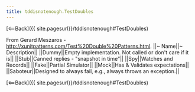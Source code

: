 ```yaml
---
title: tddisnotenough.TestDoubles
---
```

[<==Back]({{ site.pagesurl}}/tddisnotenough#TestDoubles)

From Gerard Meszaros - <http://xunitpatterns.com/Test%20Double%20Patterns.html>.
||~ Name||~ Description||
||Dummy||Empty implementation. Not called or don't care if it is||
||Stub||Canned replies - "snapshot in time"||
||Spy||Watches and Records||
||Fake||Partial Simulator||
||Mock||Has & Validates expectations||
||Saboteur||Designed to always fail, e.g., always throws an exception.||

[<==Back]({{ site.pagesurl}}/tddisnotenough#TestDoubles)
